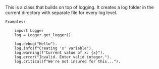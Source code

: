 This is a class that builds on top of logging. It creates a log folder in the current directory with separate file for every log level. 
    
    Examples:

        import Logger
        log = Logger.get_logger().
        
        log.debug("Hello").
        log.info(f"Creating 'x' variable").
        log.warning(f"Current value of x: {x}").
        log.error("Invalid. Enter valid integer.").
        log.critical(f"We're not insured for this...").
